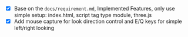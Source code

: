 - [x] Base on the `docs/requirement.md`, Implemented Features, only use simple setup: index.html, script tag type module, three.js
- [x] Add mouse capture for look direction control and E/Q keys for simple left/right looking
